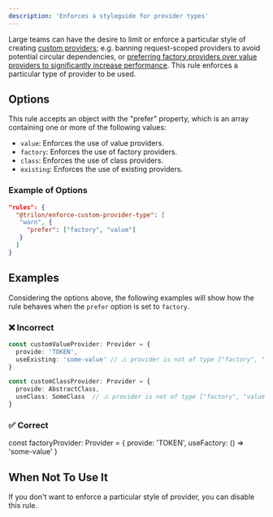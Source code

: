 ```yaml
---
description: 'Enforces a styleguide for provider types'
---
```


Large teams can have the desire to limit or enforce a particular style of creating [custom providers](https://docs.nestjs.com/fundamentals/custom-providers); e.g. banning request-scoped providers to avoid potential circular dependencies, or [preferring factory providers over value providers to significantly increase performance](https://github.com/nestjs/nest/pull/12753). This rule enforces a particular type of provider to be used.

## Options

This rule accepts an object with the "prefer" property, which is an array containing one or more of the following values:

- `value`: Enforces the use of value providers.
- `factory`: Enforces the use of factory providers.
- `class`: Enforces the use of class providers.
- `existing`: Enforces the use of existing providers.


### Example of Options

```json
"rules": {
  "@trilon/enforce-custom-provider-type": [ 
   "warn", {  
     "prefer": ["factory", "value"]
   }
  ]
}
```

## Examples
Considering the options above, the following examples will show how the rule behaves when the `prefer` option is set to `factory`.

### ❌ Incorrect

```ts
const customValueProvider: Provider = {
  provide: 'TOKEN',
  useExisting: 'some-value' // ⚠️ provider is not of type ["factory", "value"]
}

const customClassProvider: Provider = {
  provide: AbstractClass,
  useClass: SomeClass  // ⚠️ provider is not of type ["factory", "value"]
}
```

### ✅ Correct

const factoryProvider: Provider = {
  provide: 'TOKEN',
  useFactory: () => 'some-value'
}

## When Not To Use It

If you don't want to enforce a particular style of provider, you can disable this rule.
